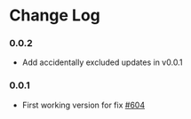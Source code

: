 # Change Log

### 0.0.2

- Add accidentally excluded updates in v0.0.1

### 0.0.1

- First working version for fix [#604](https://github.com/mtxr/vscode-sqltools/issues/604)